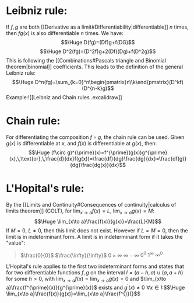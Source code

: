 
# Leibniz rule:

If $f,g$ are both [[Derivative as a limit#Differentiability|differentiable]] $n$ times, then $fg(x)$ is also differentiable $n$ times. We have:$$\Huge D(fg)=(Df)g+f(DG)$$
$$\Huge D^2(fg)=(D^2f)g+2(Df)(Dg)+f(D^2g)$$
This is following the [[Combinations#Pascals triangle and Binomial theorem|binomial]] coefficients. This leads to the definition of the general Leibniz rule:
$$\Huge D^n(fg)=\sum_{k=0}^n\begin{pmatrix}n\\k\end{pmatrix}(D^kf)(D^{n-k}g)$$
Example:![[Leibniz and Chain rules .excalidraw]]
# Chain rule:

For differentiating the composition $f\circ g$, the chain rule can be used. Given $g(x)$ is differentiable at $x$, and $f(x)$ is differentiable at $g(x)$, then:$$\Huge (f\circ g)^{\prime}(x)=f^{\prime}(g(x))g^{\prime}(x),\,\text{or},\,\frac{d}{dx}f(g(x))=\frac{df}{dg}\frac{dg}{dx}=\frac{df(g)}{dg}\frac{dg(x)}{dx}$$

# L'Hopital's rule:

By the [[Limits and Continuity#Consequences of continuity|calculus of limits theorem]] (COLT), for $\lim_{x\to a}f(x)=L$, $\lim_{x\to a}g(x)=M$:
$$\Huge \lim_{x\to a}\frac{f(x)}{g(x)}=\frac{L}{M}$$
If $M=0$, $L\neq 0$, then this limit does not exist. However if $L=M=0$, then the limit is in indeterminant form. A limit is in indeterminant form if it takes the "value":
> $\frac{0}{0}$
> $\frac{\infty}{\infty}$
> $0\times\infty$
> $\infty-\infty$
> $0^0$
> $1^{\infty}$
> $\infty^0$

L'Hopital's rule applies to the first two indeterminant forms and states that for two differentiable functions $f,g$ on the interval $I=(a-h,a)\cup (a,a+h)$ for some $h>0$, with $\lim_{x\to a}f(x)=\lim_{x\to a}g(x)=0$ and $\lim_{x\to a}\frac{f^{\prime}(x)}{g^{\prime}(x)}$ exists and $g^{\prime}(x)\neq 0\,\,\forall x\in I$:$$\Huge \lim_{x\to a}\frac{f(x)}{g(x)}=\lim_{x\to a}\frac{f^{\}}{}$$

